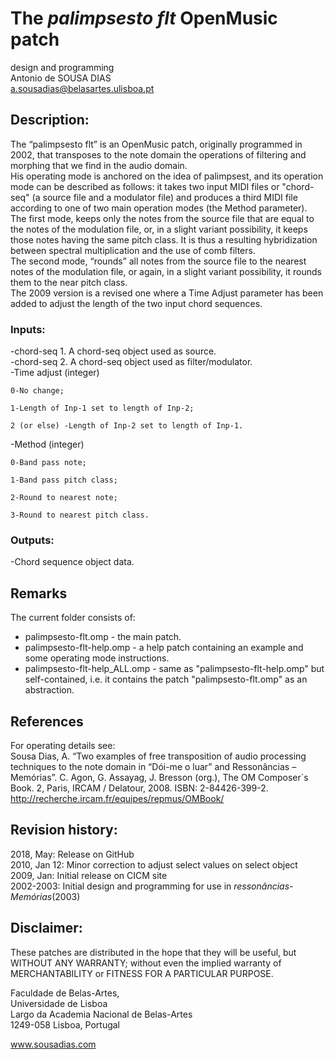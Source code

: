 # The _palimpsesto flt_ OpenMusic patch

design and programming<br>
Antonio de SOUSA DIAS<br>
a.sousadias@belasartes.ulisboa.pt

## Description:
The “palimpsesto flt” is an OpenMusic patch, originally programmed in 2002, that transposes to the note domain the operations of filtering and morphing that we find in the audio domain.<br>
His operating mode is anchored on the idea of palimpsest, and its operation mode can be described as follows:  it takes two input MIDI files or "chord-seq" (a source file and a modulator file) and produces a third MIDI file according to one of two main operation modes (the Method parameter).<br>
The first mode, keeps only the notes from the source file that are equal to the notes of the modulation file, or, in a slight variant possibility, it keeps those notes having the same pitch class. It is thus a resulting hybridization between spectral multiplication and the use of comb filters.<br>
The second mode, “rounds” all notes from the source file to the nearest notes of the modulation file, or again, in a slight variant possibility, it rounds them to the near pitch class.<br>
The 2009 version is a revised one where a Time Adjust parameter has been added to adjust the length of the two input chord sequences.<br>

### Inputs:
-chord-seq 1. A chord-seq object used as source.<br>
-chord-seq 2. A chord-seq object used as filter/modulator.<br>
-Time adjust (integer)<br>

	0-No change;
	
	1-Length of Inp-1 set to length of Inp-2;
	
	2 (or else) -Length of Inp-2 set to length of Inp-1.
	
-Method (integer)<br>

	0-Band pass note;
	
	1-Band pass pitch class;
	
	2-Round to nearest note;
	
	3-Round to nearest pitch class.
	
### Outputs:
-Chord sequence object data.

## Remarks
The current folder consists of:<br>
- palimpsesto-flt.omp - the main patch.<br>
- palimpsesto-flt-help.omp - a help patch containing an example and some operating mode instructions.<br>
- palimpsesto-flt-help_ALL.omp - same as "palimpsesto-flt-help.omp" but self-contained, i.e. it contains the patch "palimpsesto-flt.omp" as an abstraction.<br>

## References
For operating details see:<br>
Sousa Dias, A. “Two examples of free transposition of audio processing techniques to the note domain in “Dói-me o luar” and Ressonâncias – Memórias”. C. Agon, G. Assayag, J. Bresson (org.), The OM Composer´s Book. 2, Paris, IRCAM / Delatour, 2008.
ISBN: 2-84426-399-2.
http://recherche.ircam.fr/equipes/repmus/OMBook/


## Revision history:
2018, May: Release on GitHub<br>
2010, Jan 12: Minor correction to adjust select values on select object<br>
2009, Jan: Initial release on CICM site<br>
2002-2003: Initial design and programming for use in _ressonâncias-Memórias_(2003)<br>

## Disclaimer:
These patches are distributed in the hope that they will be useful, but WITHOUT ANY WARRANTY; without even the implied warranty of MERCHANTABILITY or FITNESS FOR A PARTICULAR PURPOSE.<br>

Faculdade de Belas-Artes,<br>
Universidade de Lisboa<br>
Largo da Academia Nacional de Belas-Artes<br>
1249-058 Lisboa, Portugal<br>

www.sousadias.com


